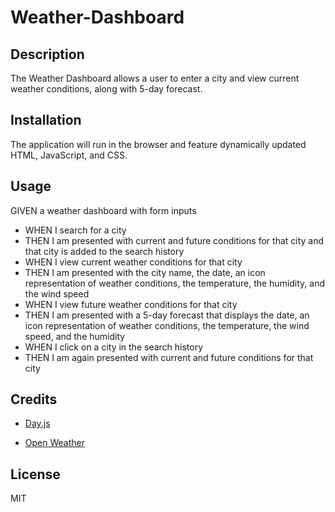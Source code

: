 # Weather-Dashboard

## Description

The Weather Dashboard allows a user to enter a city and view current weather conditions, along with 5-day forecast.


## Installation

The application will run in the browser and feature dynamically updated HTML, JavaScript, and CSS.

## Usage


GIVEN a weather dashboard with form inputs
- WHEN I search for a city
- THEN I am presented with current and future conditions for that city and that city is added to the search history
- WHEN I view current weather conditions for that city
- THEN I am presented with the city name, the date, an icon representation of weather conditions, the temperature, the humidity, and the wind speed
- WHEN I view future weather conditions for that city
- THEN I am presented with a 5-day forecast that displays the date, an icon representation of weather conditions, the temperature, the wind speed, and the humidity
- WHEN I click on a city in the search history
- THEN I am again presented with current and future conditions for that city

## Credits

- [Day.js](https://day.js.org/en/)

- [Open Weather](https://openweathermap.org/current#name)


## License
MIT